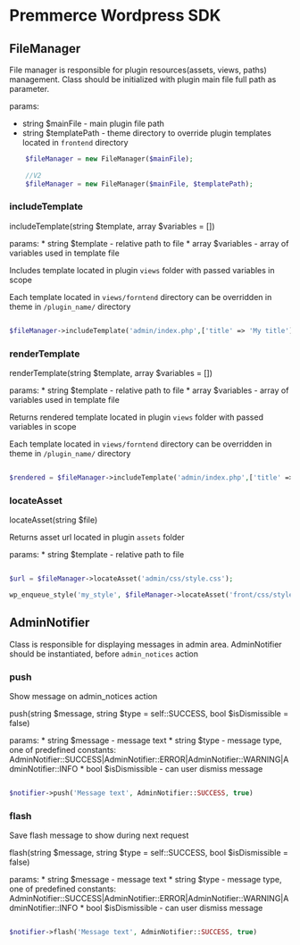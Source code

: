 # Premmerce Wordpress SDK

## FileManager

File manager is responsible for plugin resources(assets, views, paths) management.
Class should be initialized with plugin main file full path as parameter.

params:
   * string $mainFile - main plugin file path
   * string $templatePath - theme directory to override plugin templates located in `frontend` directory
   
```php
    $fileManager = new FileManager($mainFile);
    
    //V2
    $fileManager = new FileManager($mainFile, $templatePath);
```

### includeTemplate

includeTemplate(string $template, array $variables = [])

params:
    * string $template - relative path to file
    * array $variables - array of variables used in template file
    
Includes template located in plugin `views` folder with passed variables in scope

Each template located in `views/forntend` directory can be overridden in theme in `/plugin_name/` directory

```php

$fileManager->includeTemplate('admin/index.php',['title' => 'My title']);
```

### renderTemplate

renderTemplate(string $template, array $variables = [])

params:
    * string $template - relative path to file
    * array $variables - array of variables used in template file
    
Returns rendered template located in plugin `views` folder with passed variables in scope

Each template located in `views/forntend` directory can be overridden in theme in `/plugin_name/` directory

```php

$rendered = $fileManager->includeTemplate('admin/index.php',['title' => 'My title']);

```

### locateAsset

locateAsset(string $file)

Returns asset url located in plugin `assets` folder 

params:
    * string $template - relative path to file
    

```php

$url = $fileManager->locateAsset('admin/css/style.css');

wp_enqueue_style('my_style', $fileManager->locateAsset('front/css/style.css'));

```

## AdminNotifier

Class is responsible for displaying messages in admin area. AdminNotifier should be instantiated, before `admin_notices` action

### push

Show message on admin_notices action

push(string $message, string $type = self::SUCCESS, bool $isDismissible = false)

params:
    * string $message - message text
    * string $type  - message type, one of predefined constants: AdminNotifier::SUCCESS|AdminNotifier::ERROR|AdminNotifier::WARNING|AdminNotifier::INFO
    * bool $isDismissible - can user dismiss message
```php

$notifier->push('Message text', AdminNotifier::SUCCESS, true)

```
### flash

Save flash message to show during next request

flash(string $message, string $type = self::SUCCESS, bool $isDismissible = false)

params:
    * string $message - message text
    * string $type  - message type, one of predefined constants: AdminNotifier::SUCCESS|AdminNotifier::ERROR|AdminNotifier::WARNING|AdminNotifier::INFO
    * bool $isDismissible - can user dismiss message
    

```php

$notifier->flash('Message text', AdminNotifier::SUCCESS, true)

```
